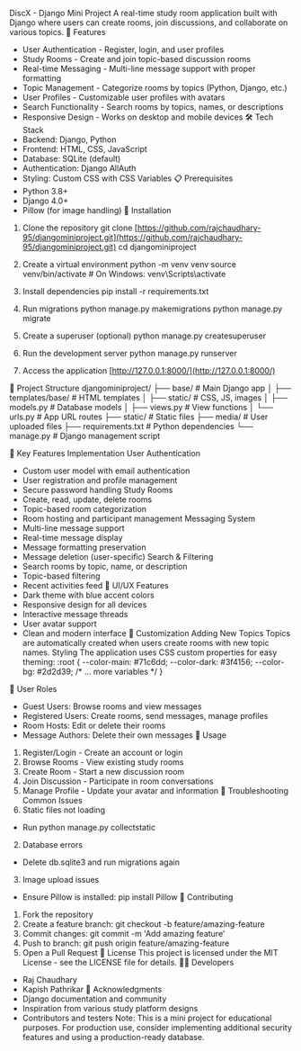 DiscX - Django Mini Project
A real-time study room application built with Django where users can create rooms, join discussions, and collaborate on various topics.
🚀 Features
* User Authentication - Register, login, and user profiles
* Study Rooms - Create and join topic-based discussion rooms
* Real-time Messaging - Multi-line message support with proper formatting
* Topic Management - Categorize rooms by topics (Python, Django, etc.)
* User Profiles - Customizable user profiles with avatars
* Search Functionality - Search rooms by topics, names, or descriptions
* Responsive Design - Works on desktop and mobile devices
🛠️ Tech Stack
* Backend: Django, Python
* Frontend: HTML, CSS, JavaScript
* Database: SQLite (default)
* Authentication: Django AllAuth
* Styling: Custom CSS with CSS Variables
📋 Prerequisites
* Python 3.8+
* Django 4.0+
* Pillow (for image handling)
🚀 Installation
1. Clone the repository
git clone [https://github.com/rajchaudhary-95/djangominiproject.git](https://github.com/rajchaudhary-95/djangominiproject.git)
cd djangominiproject

2. Create a virtual environment
python -m venv venv
source venv/bin/activate  # On Windows: venv\Scripts\activate

3. Install dependencies
pip install -r requirements.txt

4. Run migrations
python manage.py makemigrations
python manage.py migrate

5. Create a superuser (optional)
python manage.py createsuperuser

6. Run the development server
python manage.py runserver

7. Access the application
[http://127.0.0.1:8000/](http://127.0.0.1:8000/)

📁 Project Structure
djangominiproject/
├── base/                # Main Django app
│   ├── templates/base/    # HTML templates
│   ├── static/            # CSS, JS, images
│   ├── models.py          # Database models
│   ├── views.py           # View functions
│   └── urls.py            # App URL routes
├── static/                # Static files
├── media/                 # User uploaded files
├── requirements.txt       # Python dependencies
└── manage.py              # Django management script

🎯 Key Features Implementation
User Authentication
   * Custom user model with email authentication
   * User registration and profile management
   * Secure password handling
Study Rooms
   * Create, read, update, delete rooms
   * Topic-based room categorization
   * Room hosting and participant management
Messaging System
   * Multi-line message support
   * Real-time message display
   * Message formatting preservation
   * Message deletion (user-specific)
Search & Filtering
   * Search rooms by topic, name, or description
   * Topic-based filtering
   * Recent activities feed
🎨 UI/UX Features
   * Dark theme with blue accent colors
   * Responsive design for all devices
   * Interactive message threads
   * User avatar support
   * Clean and modern interface
🔧 Customization
Adding New Topics
Topics are automatically created when users create rooms with new topic names.
Styling
The application uses CSS custom properties for easy theming:
:root {
 --color-main: #71c6dd;
 --color-dark: #3f4156;
 --color-bg: #2d2d39;
 /* ... more variables */
}

👥 User Roles
   * Guest Users: Browse rooms and view messages
   * Registered Users: Create rooms, send messages, manage profiles
   * Room Hosts: Edit or delete their rooms
   * Message Authors: Delete their own messages
📱 Usage
   1. Register/Login - Create an account or login
   2. Browse Rooms - View existing study rooms
   3. Create Room - Start a new discussion room
   4. Join Discussion - Participate in room conversations
   5. Manage Profile - Update your avatar and information
🐛 Troubleshooting
Common Issues
   1. Static files not loading
   * Run python manage.py collectstatic
   2. Database errors
   * Delete db.sqlite3 and run migrations again
   3. Image upload issues
   * Ensure Pillow is installed: pip install Pillow
🤝 Contributing
   1. Fork the repository
   2. Create a feature branch: git checkout -b feature/amazing-feature
   3. Commit changes: git commit -m 'Add amazing feature'
   4. Push to branch: git push origin feature/amazing-feature
   5. Open a Pull Request
📄 License
This project is licensed under the MIT License - see the LICENSE file for details.
👨‍💻 Developers
   * Raj Chaudhary 
   * Kapish Pathrikar 
🙏 Acknowledgments
   * Django documentation and community
   * Inspiration from various study platform designs
   * Contributors and testers
Note: This is a mini project for educational purposes. For production use, consider implementing additional security features and using a production-ready database.
